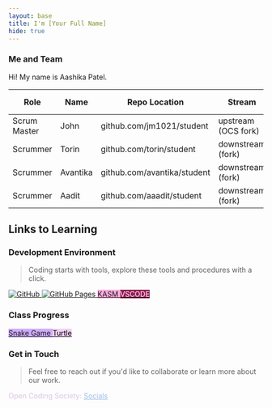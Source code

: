 ```yaml
---
layout: base
title: I'm [Your Full Name]
hide: true
---
```


### Me and Team

Hi! My name is Aashika Patel.

| Role         | Name     | Repo Location                       | Stream                | Repo Name |
|--------------|----------|-------------------------------------|-----------------------|-----------|
| Scrum Master | John     | github.com/jm1021/student           | upstream (OCS fork)   | student   |
| Scrummer     | Torin    | github.com/torin/student            | downstream (fork)     | student   |
| Scrummer     | Avantika | github.com/avantika/student         | downstream (fork)     | student   |
| Scrummer     | Aadit    | github.com/aaadit/student           | downstream (fork)     | student   |


## Links to Learning

### Development Environment

> Coding starts with tools, explore these tools and procedures with a click.

<a href="https://github.com/Open-Coding-Society/student">
    <img src="https://img.shields.io/badge/GitHub-181717?logo=github&logoColor=white" alt="GitHub">
</a>
<a href="https://open-coding-society.github.io/student">
    <img src="https://img.shields.io/badge/GitHub%20Pages-327FC7?logo=github&logoColor=white" alt="GitHub Pages">
</a>
<a href="https://kasm.opencodingsociety.com/" class="button small" style="background-color: #ffacdfff">
    KASM
</a>
<a href="https://vscode.dev/" class="button small" style="background-color: #941e55ff">
    <span style="color: #FFFFFF">VSCODE</span>
</a>

<br>

### Class Progress

<a href="{{site.baseurl}}/snake" class="button small" style="background-color: #ceacfeff">
    Snake Game
</a>
<a href="{{site.baseurl}}/turtle" class="button small" style="background-color: #f1d0f3ff">
    <span style="color: #000000">Turtle</span>
</a>

<br>

<!-- Contact Section -->
### Get in Touch

> Feel free to reach out if you'd like to collaborate or learn more about our work.

<p style="color: #dac4e4ff;">Open Coding Society: <a href="https://opencodingsociety.com" style="color: #9dbee5ff; text-decoration: underline;">Socials</a></p>
<!-- 🎉 Donuts + Confetti Overlay -->
<style>
  /* Containers sit on top but don't block clicks */
  #donut-field, #confetti-container {
    position: fixed;
    inset: 0;
    width: 100%;
    height: 100%;
    overflow: hidden;
    pointer-events: none;
  }
  #donut-field { z-index: 5; }
  #confetti-container { z-index: 10; }

  /* Donuts */
  .donut {
    position: absolute;
    filter: drop-shadow(0 6px 6px rgba(0,0,0,0.15));
    opacity: 0.9;
    animation: bob var(--bob-duration, 8s) ease-in-out infinite,
               drift var(--drift-duration, 18s) linear infinite,
               spin var(--spin-duration, 10s) linear infinite;
    will-change: transform;
  }

  @keyframes bob {
    0%, 100% { transform: translateY(-6px); }
    50% { transform: translateY(6px); }
  }
  @keyframes drift {
    0%   { transform: translateX(0); }
    100% { transform: translateX(var(--drift-x, 80px)); }
  }
  @keyframes spin {
    to { rotate: 360deg; }
  }

  /* Confetti strips & squares */
  .confetti {
    position: absolute;
    top: -10vh;
    width: var(--w, 6px);
    height: var(--h, 14px);
    background: var(--c, #ff6b6b);
    transform: translateY(-100%);
    opacity: 0.9;
    animation: fall var(--fall, 7s) linear var(--delay, 0s) infinite,
               twirl var(--twirl, 1.4s) ease-in-out var(--delay, 0s) infinite alternate;
    will-change: transform;
  }

  .confetti.round { border-radius: 999px; }
  .confetti.square { aspect-ratio: 1 / 1; height: auto; }

  @keyframes fall {
    to { transform: translateY(110vh) rotate(var(--rot, 360deg)); }
  }
  @keyframes twirl {
    from { transform: translateY(0) rotate(0deg) }
    to   { transform: translateY(0) rotate(180deg) }
  }

  /* Reduce motion for users who prefer it */
  @media (prefers-reduced-motion: reduce) {
    .donut, .confetti {
      animation: none !important;
    }
  }
</style>

<div id="donut-field" aria-hidden="true"></div>
<div id="confetti-container" aria-hidden="true"></div>

<script>
  (function () {
    // --- Configuration ---
    const DONUT_COUNT = 36;     // number of 🍩
    const CONFETTI_COUNT = 160; // total confetti pieces

    const confettiColors = [
      "#FF6B6B", "#FFD166", "#06D6A0", "#118AB2", "#9B5DE5",
      "#F15BB5", "#00BBF9", "#FEE440", "#8AC926", "#FF595E"
    ];

    // Create random helper
    const rand = (min, max) => Math.random() * (max - min) + min;
    const sample = arr => arr[Math.floor(Math.random() * arr.length)];

    // --- Donuts ---
    const donutField = document.getElementById("donut-field");
    const DONUTS = ["🍩","🍩","🍩","🍩","🍩","🍩","🍩","🍩"]; // (kept simple; all donuts!)
    for (let i = 0; i < DONUT_COUNT; i++) {
      const el = document.createElement("span");
      el.className = "donut";
      el.textContent = sample(DONUTS);

      const size = rand(28, 96); // px
      el.style.fontSize = size + "px";

      // Random position
      el.style.left = rand(0, 100) + "vw";
      el.style.top  = rand(0, 100) + "vh";

      // Random animation timings
      el.style.setProperty("--bob-duration", rand(6, 12) + "s");
      el.style.setProperty("--drift-duration", rand(14, 24) + "s");
      el.style.setProperty("--spin-duration", rand(8, 18) + "s");
      el.style.setProperty("--drift-x", (Math.random() < 0.5 ? -1 : 1) * rand(40, 140) + "px");

      donutField.appendChild(el);
    }

    // --- Confetti ---
    const confettiWrap = document.getElementById("confetti-container");
    for (let i = 0; i < CONFETTI_COUNT; i++) {
      const c = document.createElement("div");
      c.className = "confetti " + (Math.random() < 0.5 ? "round" : "square");

      // Random start X across the viewport
      c.style.left = rand(0, 100) + "vw";

      // Random size & aspect
      const w = rand(3, 9);
      const h = rand(8, 18);
      c.style.setProperty("--w", w + "px");
      c.style.setProperty("--h", h + "px");

      // Random color and timings
      c.style.setProperty("--c", sample(confettiColors));
      c.style.setProperty("--fall", rand(5.5, 9.5) + "s");
      c.style.setProperty("--delay", rand(0, 5) + "s");
      c.style.setProperty("--twirl", rand(0.9, 2) + "s");
      c.style.setProperty("--rot", (Math.random() < 0.5 ? "-" : "") + rand(120, 540) + "deg");

      confettiWrap.appendChild(c);
    }

    // Keep overlays sized correctly if the page height changes
    const resize = () => {
      donutField.style.height = confettiWrap.style.height = window.innerHeight + "px";
      donutField.style.width = confettiWrap.style.width = window.innerWidth + "px";
    };
    resize();
    window.addEventListener("resize", resize);
  })();
</script>